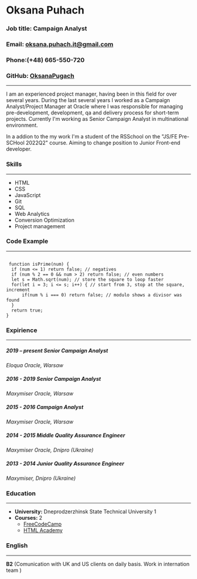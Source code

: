 # Oksana Puhach
###  **Job title:** Campaign Analyst
### **Email:** oksana.puhach.it@gmail.com
### **Phone:**(+48) 665-550-720
### **GitHub:** [OksanaPugach](https://github.com/OksanaPugach)

-----

I am an experienced project manager, having been in this field for over several years. During the last several years I worked as a Campaign Analyst/Project Manager at Oracle where I was responsible for  managing pre-development, development, qa and delivery process for short-term projects. Currently I'm working as Senior Campaign Analyst in multinational environment.

In a addion to the my work I'm a student of the RSSchool on the "JS/FE Pre-SCHool 2022Q2" course. Aiming to change position to Junior Front-end developer. 


### Skills

----


 * HTML 
 * CSS 
 * JavaScript
 * Git
 * SQL
 * Web Analytics
 * Conversion Optimization
 * Project management


### Code Example

----

```

 function isPrime(num) {
  if (num <= 1) return false; // negatives
  if (num % 2 == 0 && num > 2) return false; // even numbers
  let s = Math.sqrt(num); // store the square to loop faster
  for(let i = 3; i <= s; i++) { // start from 3, stop at the square, increment
      if(num % i === 0) return false; // modulo shows a divisor was found
  }
  return true;
}

```
### Expirience

----

##### 2019 – present Senior Campaign Analyst
*Eloqua Oracle, Warsaw*

##### 2016 - 2019 Senior Campaign Analyst
*Maxymiser Oracle, Warsaw*

##### 2015 - 2016 Campaign Analyst
*Maxymiser Oracle, Warsaw*

##### 2014 - 2015 Middle Quality Assurance Engineer
*Maxymiser Oracle, Dnipro (Ukraine)*

##### 2013 - 2014 Junior Quality Assurance Engineer
*Maxymiser, Dnipro (Ukraine)*

### Education

----

* **University:** Dneprodzerzhinsk State Technical University 1
* **Courses:** 2
    + [FreeCodeCamp](https://www.freecodecamp.org/)
    + [HTML Academy](https://htmlacademy.ru/)

### English

----

**B2** (Comunication with UK and US clients on daily basis. Work in internation team )









